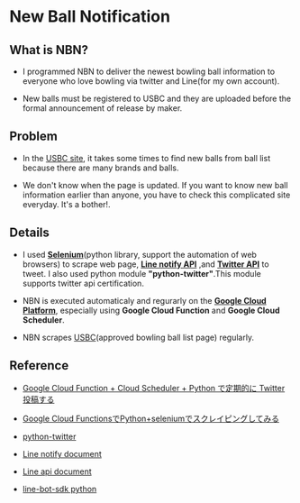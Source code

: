 # New Ball Notification

## What is NBN?

* I programmed NBN to deliver the newest bowling ball information to everyone who love bowling via twitter and Line(for my own account).

* New balls must be registered to USBC and they are uploaded before the formal announcement of release by maker.

## Problem

* In the [USBC site](https://www.bowl.com/approvedballlist/), it takes some times to find new balls from ball list because there are many brands and balls.

* We don't know when the page is updated. If you want to know new ball information earlier than anyone, you have to check this complicated site everyday. It's a bother!.

## Details

* I used **[Selenium](https://www.selenium.dev/documentation/en/)**(python library, support the automation of web browsers) to scrape web page, **[Line notify API](https://notify-bot.line.me/ja/)** ,and **[Twitter API](https://developer.twitter.com/en/docs/twitter-api)** to tweet. I also used python module **"python-twitter"**.This module supports twitter api certification.

* NBN is executed automaticaly and regurarly on the **[Google Cloud Platform](https://console.cloud.google.com/)**, especially using **Google Cloud Function** and **Google Cloud Scheduler**.

* NBN scrapes [USBC](https://www.bowl.com/approvedballlist/)(approved bowling ball list page) regularly.

## Reference

* [Google Cloud Function + Cloud Scheduler + Python で定期的に Twitter 投稿する](https://qiita.com/niwasawa/items/90476112dfced169c113)

* [Google Cloud FunctionsでPython+seleniumでスクレイピングしてみる](https://blowup-bbs.com/gcp-cloud-functions-python3/)

* [python-twitter](https://python-twitter.readthedocs.io/en/latest/)

* [Line notify document](https://notify-bot.line.me/doc/ja/)

* [Line api document](https://developers.line.biz/ja/reference/messaging-api/#get-narrowcast-progress-status)

* [line-bot-sdk python](https://github.com/line/line-bot-sdk-python)
